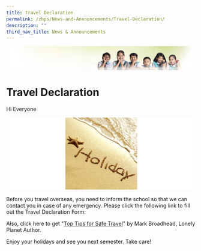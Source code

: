 ```yaml
---
title: Travel Declaration
permalink: /zhps/News-and-Announcements/Travel-Declaration/
description: ""
third_nav_title: News & Announcements
---
```

![](/images/Banner.jpg)

# Travel Declaration

Hi Everyone

![](/images/Travel.png)

Before you travel overseas, you need to inform the school so that we can contact you in case of any emergency. Please click the following link to fill out the Travel Declaration Form:




Also, click here to get "[Top Tips for Safe Travel](http://www.lonelyplanet.com/asia/travel-tips-and-articles/76192)" by Mark Broadhead, Lonely Planet Author.

Enjoy your holidays and see you next semester. Take care!